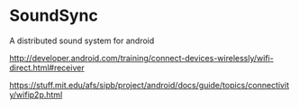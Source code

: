 # SoundSync
A distributed sound system for android


http://developer.android.com/training/connect-devices-wirelessly/wifi-direct.html#receiver

https://stuff.mit.edu/afs/sipb/project/android/docs/guide/topics/connectivity/wifip2p.html
